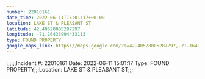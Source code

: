 ```yaml
---
number: 22010161
date_time: 2022-06-11T15:01:17+00:00
location: LAKE ST & PLEASANT ST
latitude: 42.40528005287297
longitude: -71.16433994433113
type: FOUND PROPERTY
google_maps_link: https://maps.google.com/?q=42.40528005287297,-71.16433994433113
---
```


;;;;;;Incident #: 22010161  Date: 2022-06-11 15:01:17   Type: FOUND PROPERTY;;;Location: LAKE ST & PLEASANT ST;;;
